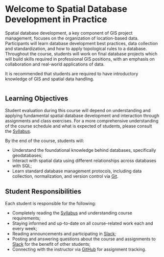 # Welcome to Spatial Database Development in Practice

Spatial database development, a key component of GIS project management, focuses on the organization of location-based data. Participants will learn database development best practices, data collection and standardization, and how to apply topological rules to a database. Throughout the course, students will work on final database projects which will build skills required in professional GIS positions, with an emphasis on collaboration and real-world applications of data.

It is recommended that students are required to have introductory knowledge of GIS and spatial data handling.

```{tableofcontents}
```

## Learning Objectives
Student evaluation during this course will depend on understanding and applying fundamental spatial database development and interaction through assignments and class exercises. For a more comprehensive understanding of the course schedule and what is expected of students, please consult the [Syllabus]().

By the end of the course, students will:
- Understand the foundational knowledge behind databases, specifically geodatabases;
- Interact with spatial data using different relationships across databases with SQL;
- Learn standard database management protocols, including data collection, normalization, and version control via [Git](https://github.com/).

## Student Responsibilities
Each student is responsible for the following:
- Completely reading the [Syllabus]() and understanding course requirements;
- Staying informed and up-to-date on all course-related work each and every week;
- Reading announcements and participating in [Slack](https://slack.com/);
- Posting and answering questions about the course and assignments to [Slack](https://slack.com/) for the benefit of other students;
- Connecting with the instructor via [GitHub](https://github.com/) for assignment tracking.
